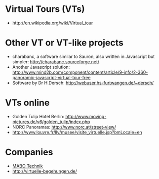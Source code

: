 # Virtual Tours (VTs) #
  * http://en.wikipedia.org/wiki/Virtual_tour

# Other VT or VT-like projects #
  * charabanc, a software similar to Sauron, also written in Javascript but simpler: http://charabanc.sourceforge.net/
  * Another Javascript solution: http://www.mind2b.com/component/content/article/9-info/2-360-panoramic-javascript-virtual-tour-free
  * Software by Dr H.Dersch: http://webuser.hs-furtwangen.de/~dersch/

# VTs online #
  * Golden Tulip Hotel Berlin: http://www.moving-pictures.de/v6/golden_tulip/index.php
  * NORC Panoramas: http://www.norc.at/street-view/
  * http://www.louvre.fr/llv/musee/visite_virtuelle.jsp?bmLocale=en

# Companies #
  * [MABO Technik](mailto:mabo-technik@web.de)
  * http://virtuelle-begehungen.de/